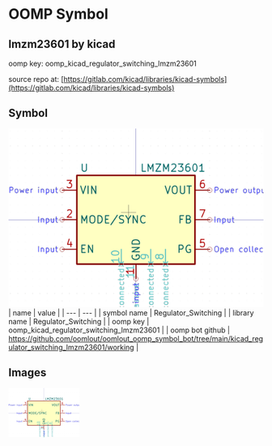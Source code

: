# OOMP Symbol  
## lmzm23601  by kicad  
  
oomp key: oomp_kicad_regulator_switching_lmzm23601  
  
source repo at: [https://gitlab.com/kicad/libraries/kicad-symbols](https://gitlab.com/kicad/libraries/kicad-symbols)  
## Symbol  
  
[![working.png](working_600.png)](working.png)  
| name | value | 
| --- | --- | 
| symbol name | Regulator_Switching | 
| library name | Regulator_Switching | 
| oomp key | oomp_kicad_regulator_switching_lmzm23601 | 
| oomp bot github | https://github.com/oomlout/oomlout_oomp_symbol_bot/tree/main/kicad_regulator_switching_lmzm23601/working | 
## Images  
  
[![working.png](working_140.png)](working.png)  
